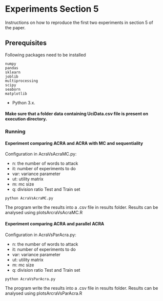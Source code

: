 # Experiments Section 5

Instructions on how to reproduce the first two experiments in section 5 of the paper.

## Prerequisites

Following packages need to be installed

```
numpy
pandas
sklearn
joblib
multiprocessing
scipy
seaborn
matplotlib
```
* Python 3.x.


#### Make sure that a folder data containing UciData.csv file is present on execution directory.


### Running

#### Experiment comparing ACRA and ACRA with MC and sequentiality

Configuration in AcraVsAcraMC.py:
* n: the number of words to attack
* it: number of experiments to do
* var: variance parameter
* ut: utility matrix
* m: mc size
* q: division ratio Test and Train set


```
python AcraVsAcraMC.py
```
The program write the results into a .csv file in results folder. Results can be analysed using plotsArcraVsAcraMC.R


#### Experiment comparing ACRA and parallel ACRA

Configuration in AcraVsParAcra.py:
* n: the number of words to attack
* it: number of experiments to do
* var: variance parameter
* ut: utility matrix
* m: mc size
* q: division ratio Test and Train set


```
python AcraVsParAcra.py
```
The program write the results into a .csv file in results folder. Results can be analysed using plotsArcraVsParAcra.R 
